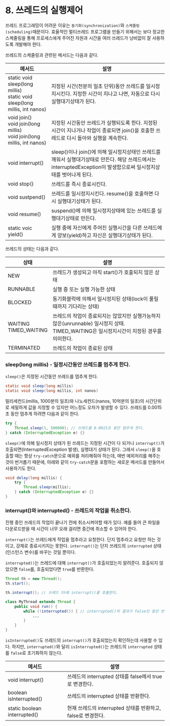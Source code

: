 # 8. 쓰레드의 실행제어

쓰레드 프로그래밍이 어려운 이유는 `동기화(synchronization)`와 `스케줄링(scheduling)`때문이다. 효율적인 멀티쓰레드 프로그램을 만들기 위해서는 보다 정교한 스케줄링을 통해 프로세스에게 주어진 자원과 시간을 여러 쓰레드가 낭비없이 잘 사용하도록 개발해야 한다.

쓰레드의 스케줄링과 관련된 메서드는 다음과 같다.

| 메서드                                                                      | 설명                                                                                                                                                                |
| --------------------------------------------------------------------------- | ------------------------------------------------------------------------------------------------------------------------------------------------------------------- |
| static void sleep(long millis)<br>static void sleep(long millis, int nanos) | 지정된 시간(천분의 일초 단위)동안 쓰레드를 일시정지시킨다. 지정한 시간이 지나고 나면, 자동으로 다시 실행대기상태가 된다.                                            |
| void join()<br>void join(long millis)<br>void join(long millis, int nanos)  | 지정된 시간동안 쓰레드가 실행되도록 한다. 지정된 시간이 지나거나 작업이 종료되면 join()을 호출한 쓰레드로 다시 돌아와 실행을 계속한다.                              |
| void interrupt()                                                            | sleep()이나 join()에 의해 일시정지상태인 쓰레드를 깨워서 실행대기상태로 만든다. 해당 쓰레드에서는 interruptedException이 발생함으로써 일시정지상태를 벗어나게 된다. |
| void stop()                                                                 | 쓰레드를 즉시 종료시킨다.                                                                                                                                           |
| void sustpend()                                                             | 쓰레드를 일시정지시킨다. resume()을 호출하면 다시 실행대기상태가 된다.                                                                                              |
| void resume()                                                               | suspend()에 의해 일시정지상태에 있는 쓰레드를 실행대기상태로 만든다.                                                                                                |
| static voic yield()                                                         | 실행 중에 자신에게 주어진 실행시간을 다른 쓰레드에게 양보(yield)하고 자신은 실행대기상태가 된다.                                                                    |

쓰레드의 상태는 다음과 같다.

| 상태                     | 설명                                                                                                                                    |
| ------------------------ | --------------------------------------------------------------------------------------------------------------------------------------- |
| NEW                      | 쓰레드가 생성되고 아직 start()가 호출되지 않은 상태                                                                                     |
| RUNNABLE                 | 실행 중 또는 실행 가능한 상태                                                                                                           |
| BLOCKED                  | 동기화블럭에 의해서 일시정지된 상태(lock이 풀릴 때까지 기다리는 상태)                                                                   |
| WAITING<br>TIMED_WAITING | 쓰레드의 작업이 종료되지는 않았지만 실행가능하지 않은(unrunnable) 일시정지 상태. TIMED_WAITING은 일시정지시간이 지정된 경우를 의미한다. |
| TERMINATED               | 쓰레드의 작업이 종료된 상태                                                                                                             |

### sleep(long millis) - 일정시간동안 쓰레드를 멈추게 한다.

`sleep()`은 지정된 시간동안 쓰레드를 멈추게 한다.

```Java
static void sleep(long millis)
static void sleep(long millis, int nanos)
```

밀리세컨드(millis, 1000분의 일초)와 나노세컨드(nanos, 10억분의 일초)의 시간단위로 세밀하게 값을 지정할 수 있지만 어느정도 오차가 발생할 수 있다. 쓰레드를 0.0015초 동안 멈추게 하려면 다음과 같이 한다.

```Java
try {
    Thread.sleep(1, 500000); // 쓰레드를 0.0015초 동안 멈추게 한다.
} catch (InterruptedException e) {}
```

`sleep()`에 의해 일시정지 상태가 된 쓰레드는 지정된 시간이 다 되거나 `interrupt()`가 호출되면(InterruptedException 발생), 실행대기 상태가 된다. 그래서 `sleep()`을 호출할 때는 항상 `try-catch`문으로 예외를 처리해줘야 하는데, 매번 예외처리를 해주는 것이 번거롭기 때문에, 아래와 같이 `try-catch`문을 포함하는 새로운 메서드를 만들어서 사용하기도 한다.

```Java
void delay(long millis) {
    try {
        Thread.sleep(millis);
    } catch (InterruptedException e) {}
}
```

### interrupt()와 interrupted() - 쓰레드의 작업을 취소한다.

진행 중인 쓰레드의 작업이 끝나기 전에 취소시켜야할 때가 있다. 예를 들어 큰 파일을 다운로드받을 때 시간이 너무 오래 걸리면 중간에 취소할 수 있어야 한다.

`interrupt()`는 쓰레드에게 작업을 멈추라고 요청한다. 단지 멈추라고 요청만 하는 것이고, 강제로 종료시키지는 못한다. `interrupt()`는 단지 쓰레드의 `interrupted` 상태(인스턴스 변수)를 바꾸는 것일 뿐이다.

`interrupted()`는 쓰레드에 대해 `interrupt()`가 호출되었는지 알려준다. 호출되지 않았으면 `false`를, 호출되었다면 `true`를 반환한다.

```Java
Thread th = new Thread();
th.start();

th.interrupt(); // 쓰레드 th에 interrupt()를 호출한다.

class MyThread extends Thread {
    public void run() {
        while (!interrupted()) { // interrupted()의 결과가 false인 동안 반복
            ...
        }
    }
}
```

`isInterrupted()`도 쓰레드의 `interrupt()`가 호출되었는지 확인하는데 사용할 수 있다. 하지만, `interrupted()`와 달리 `isInterrupted()`는 쓰레드의 `interrupted` 상태를 `false`로 초기화하지 않는다.

| 메서드                       | 설명                                                         |
| ---------------------------- | ------------------------------------------------------------ |
| void interrupt()             | 쓰레드의 interrupted 상태를 false에서 true로 변경한다.       |
| boolean isInterrupted()      | 쓰레드의 interrupted 상태를 반환한다.                        |
| static boolean interrupted() | 현재 쓰레드의 interrupted 상태를 반환하고, false로 변경한다. |
